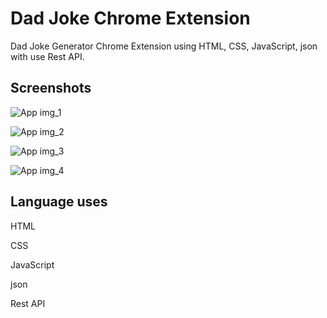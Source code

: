 # Dad Joke Chrome Extension
Dad Joke Generator Chrome Extension using  HTML, CSS, JavaScript, json  with use Rest API.


## Screenshots

![App img_1](https://user-images.githubusercontent.com/75801262/136070801-a188f919-b60a-4bd4-b491-d0ab129f7c3f.png) 

![App img_2](https://user-images.githubusercontent.com/75801262/136073025-7355aec1-c950-4f4a-bc1e-d4c1017777f0.png)

![App img_3](https://user-images.githubusercontent.com/75801262/136073033-f8516d4b-d970-4cea-8573-9b606893910f.png)

![App img_4](https://user-images.githubusercontent.com/75801262/136073036-e9d52a8c-9b37-4409-a43a-cbaf3c82586c.png)


## Language uses
  HTML

  CSS

  JavaScript

  json

  Rest API
    
